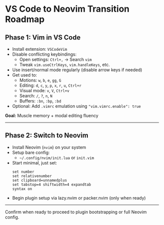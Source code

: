 # VS Code to Neovim Transition Roadmap

## Phase 1: Vim in VS Code

- Install extension: `VSCodeVim`
- Disable conflicting keybindings:
  - Open settings: `Ctrl+,` → Search `vim`
  - Tweak `vim.useCtrlKeys`, `vim.handleKeys`, etc.
- Use insert/normal mode regularly (disable arrow keys if needed)
- Get used to:
  - Motions: `w`, `b`, `e`, `gg`, `G`
  - Editing: `d`, `c`, `y`, `p`, `x`, `r`, `u`, `Ctrl+r`
  - Visual mode: `v`, `V`, `Ctrl+v`
  - Search: `/`, `?`, `n`, `N`
  - Buffers: `:bn`, `:bp`, `:bd`
- Optional: Add `.vimrc` emulation using `"vim.vimrc.enable": true`

**Goal:** Muscle memory + modal editing fluency

---

## Phase 2: Switch to Neovim

- Install Neovim (`nvim`) on your system
- Setup bare config:
  - `~/.config/nvim/init.lua` or `init.vim`
- Start minimal, just set:
  ```vim
  set number
  set relativenumber
  set clipboard=unnamedplus
  set tabstop=4 shiftwidth=4 expandtab
  syntax on
  ```
- Begin plugin setup via lazy.nvim or packer.nvim (only when ready)

---

Confirm when ready to proceed to plugin bootstrapping or full Neovim config.
